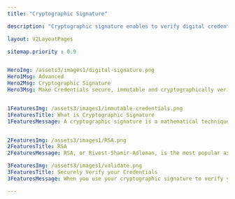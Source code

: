 ```yaml
---
title: "Cryptographic Signature"

description: "Cryptographic signature enables to verify digital credentials"

layout: V2LayoutPages

sitemap.priority : 0.9


HeroImg: /assets3/images1/digital-signature.png
Hero1Msg: Advanced
Hero2Msg: Cryptographic Signature
Hero3Msg: Make Credentials secure, immutable and cryptographically verifiable.


1FeaturesImg: /assets3/images1/immutable-credentials.png
1FeaturesTitle: What is Cryptographic Signature
1FeaturesMessage: A cryptographic signature is a mathematical technique used to validate the authenticity and integrity of a message, software or digital document. Signatures are based on public key cryptography, also known as asymmetric cryptography, which uses a pair of mutually authenticating keys – a public key and a private key – to encrypt and decrypt a message.


2FeaturesImg: /assets3/images1/RSA.png
2FeaturesTitle: RSA
2FeaturesMessage: RSA, or Rivest-Shamir-Adleman, is the most popular asymmetric cryptographic algorithm in use today. It is primarily used for encrypting messages but can also be used for performing digital signatures over a message. Let us understand how RSA can be used for performing digital signatures step-by-step. Assume that there is a sender (A) and a receiver (B). A wants to send a message (M) to B along with the digital signature (DS) calculated over the message. First, A generates a pair of keys using RSA - a public key and a private key. The public key can be shared with anyone, but the private key must be kept secret.

3FeaturesImg: /assets3/images1/validate.png
3FeaturesTitle: Securely Verify your Credentials
3FeaturesMessage: When you use your cryptographic signature to verify your credentials, you're essentially saying, "I trust this third party or issuer to vouch for my credentials." This gives your credentials added legitimacy and helps to protect them from being forged.

---
```

